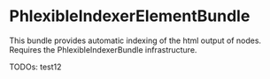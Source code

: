PhlexibleIndexerElementBundle
=============================

This bundle provides automatic indexing of the html output of nodes.
Requires the PhlexibleIndexerBundle infrastructure.

TODOs: test12
